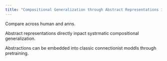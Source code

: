 ```yaml
---
title: "Compositional Generalization through Abstract Representations in Humans and Artificial Neural Networks"
---
```

Compare across human and anns.

Abstract representations directly inpact systrmatic compositional generalization.

Abstractions can be embedded into classic connectionist moddls through pretraining.